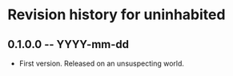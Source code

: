 # Revision history for uninhabited

## 0.1.0.0 -- YYYY-mm-dd

* First version. Released on an unsuspecting world.
